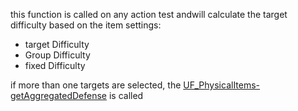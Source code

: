 this function is called on any action test andwill calculate the target difficulty based on the item settings:
* target Difficulty
* Group Difficulty
* fixed Difficulty

if more than one targets are selected, the [UF_PhysicalItems-getAggregatedDefense](../User%20Functions/UF_Physicalitems/UF_Physicalitems-getAggregatedDefense.md) is called 